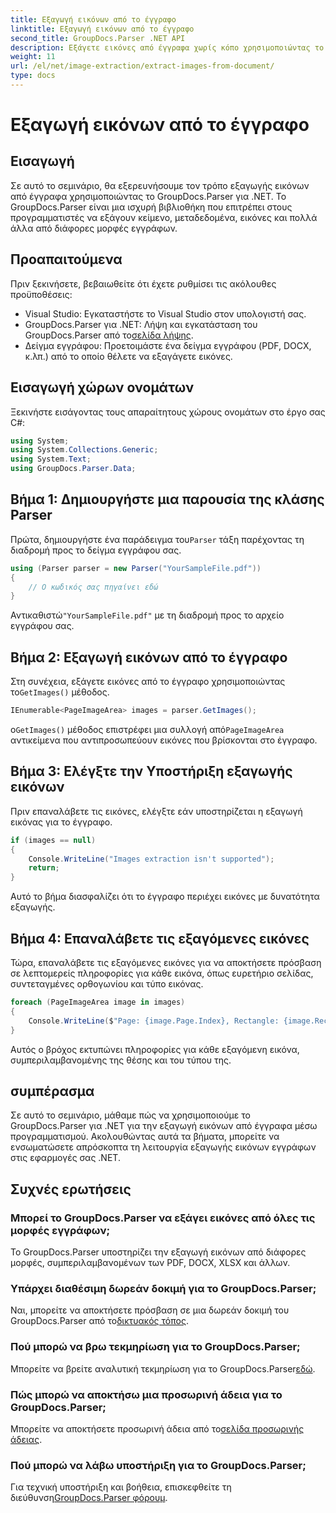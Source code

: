 ```yaml
---
title: Εξαγωγή εικόνων από το έγγραφο
linktitle: Εξαγωγή εικόνων από το έγγραφο
second_title: GroupDocs.Parser .NET API
description: Εξάγετε εικόνες από έγγραφα χωρίς κόπο χρησιμοποιώντας το GroupDocs.Parser για .NET. Οι δυνατότητες επεξεργασίας εγγράφων σας και απλοποιήστε αποτελεσματικά τις εργασίες εξαγωγής εικόνων.
weight: 11
url: /el/net/image-extraction/extract-images-from-document/
type: docs
---
```

# Εξαγωγή εικόνων από το έγγραφο

## Εισαγωγή
Σε αυτό το σεμινάριο, θα εξερευνήσουμε τον τρόπο εξαγωγής εικόνων από έγγραφα χρησιμοποιώντας το GroupDocs.Parser για .NET. Το GroupDocs.Parser είναι μια ισχυρή βιβλιοθήκη που επιτρέπει στους προγραμματιστές να εξάγουν κείμενο, μεταδεδομένα, εικόνες και πολλά άλλα από διάφορες μορφές εγγράφων.
## Προαπαιτούμενα
Πριν ξεκινήσετε, βεβαιωθείτε ότι έχετε ρυθμίσει τις ακόλουθες προϋποθέσεις:
- Visual Studio: Εγκαταστήστε το Visual Studio στον υπολογιστή σας.
-  GroupDocs.Parser για .NET: Λήψη και εγκατάσταση του GroupDocs.Parser από το[σελίδα λήψης](https://releases.groupdocs.com/parser/net/).
- Δείγμα εγγράφου: Προετοιμάστε ένα δείγμα εγγράφου (PDF, DOCX, κ.λπ.) από το οποίο θέλετε να εξαγάγετε εικόνες.

## Εισαγωγή χώρων ονομάτων
Ξεκινήστε εισάγοντας τους απαραίτητους χώρους ονομάτων στο έργο σας C#:
```csharp
using System;
using System.Collections.Generic;
using System.Text;
using GroupDocs.Parser.Data;
```
## Βήμα 1: Δημιουργήστε μια παρουσία της κλάσης Parser
 Πρώτα, δημιουργήστε ένα παράδειγμα του`Parser` τάξη παρέχοντας τη διαδρομή προς το δείγμα εγγράφου σας.
```csharp
using (Parser parser = new Parser("YourSampleFile.pdf"))
{
    // Ο κωδικός σας πηγαίνει εδώ
}
```
 Αντικαθιστώ`"YourSampleFile.pdf"` με τη διαδρομή προς το αρχείο εγγράφου σας.
## Βήμα 2: Εξαγωγή εικόνων από το έγγραφο
 Στη συνέχεια, εξάγετε εικόνες από το έγγραφο χρησιμοποιώντας το`GetImages()` μέθοδος.
```csharp
IEnumerable<PageImageArea> images = parser.GetImages();
```
 ο`GetImages()` μέθοδος επιστρέφει μια συλλογή από`PageImageArea` αντικείμενα που αντιπροσωπεύουν εικόνες που βρίσκονται στο έγγραφο.
## Βήμα 3: Ελέγξτε την Υποστήριξη εξαγωγής εικόνων
Πριν επαναλάβετε τις εικόνες, ελέγξτε εάν υποστηρίζεται η εξαγωγή εικόνας για το έγγραφο.
```csharp
if (images == null)
{
    Console.WriteLine("Images extraction isn't supported");
    return;
}
```
Αυτό το βήμα διασφαλίζει ότι το έγγραφο περιέχει εικόνες με δυνατότητα εξαγωγής.
## Βήμα 4: Επαναλάβετε τις εξαγόμενες εικόνες
Τώρα, επαναλάβετε τις εξαγόμενες εικόνες για να αποκτήσετε πρόσβαση σε λεπτομερείς πληροφορίες για κάθε εικόνα, όπως ευρετήριο σελίδας, συντεταγμένες ορθογωνίου και τύπο εικόνας.
```csharp
foreach (PageImageArea image in images)
{
    Console.WriteLine($"Page: {image.Page.Index}, Rectangle: {image.Rectangle}, Type: {image.FileType}");
}
```
Αυτός ο βρόχος εκτυπώνει πληροφορίες για κάθε εξαγόμενη εικόνα, συμπεριλαμβανομένης της θέσης και του τύπου της.

## συμπέρασμα
Σε αυτό το σεμινάριο, μάθαμε πώς να χρησιμοποιούμε το GroupDocs.Parser για .NET για την εξαγωγή εικόνων από έγγραφα μέσω προγραμματισμού. Ακολουθώντας αυτά τα βήματα, μπορείτε να ενσωματώσετε απρόσκοπτα τη λειτουργία εξαγωγής εικόνων εγγράφων στις εφαρμογές σας .NET.

## Συχνές ερωτήσεις
### Μπορεί το GroupDocs.Parser να εξάγει εικόνες από όλες τις μορφές εγγράφων;
Το GroupDocs.Parser υποστηρίζει την εξαγωγή εικόνων από διάφορες μορφές, συμπεριλαμβανομένων των PDF, DOCX, XLSX και άλλων.
### Υπάρχει διαθέσιμη δωρεάν δοκιμή για το GroupDocs.Parser;
 Ναι, μπορείτε να αποκτήσετε πρόσβαση σε μια δωρεάν δοκιμή του GroupDocs.Parser από το[δικτυακός τόπος](https://releases.groupdocs.com/).
### Πού μπορώ να βρω τεκμηρίωση για το GroupDocs.Parser;
 Μπορείτε να βρείτε αναλυτική τεκμηρίωση για το GroupDocs.Parser[εδώ](https://tutorials.groupdocs.com/parser/net/).
### Πώς μπορώ να αποκτήσω μια προσωρινή άδεια για το GroupDocs.Parser;
 Μπορείτε να αποκτήσετε προσωρινή άδεια από το[σελίδα προσωρινής άδειας](https://purchase.groupdocs.com/temporary-license/).
### Πού μπορώ να λάβω υποστήριξη για το GroupDocs.Parser;
 Για τεχνική υποστήριξη και βοήθεια, επισκεφθείτε τη διεύθυνση[GroupDocs.Parser φόρουμ](https://forum.groupdocs.com/c/parser/17).